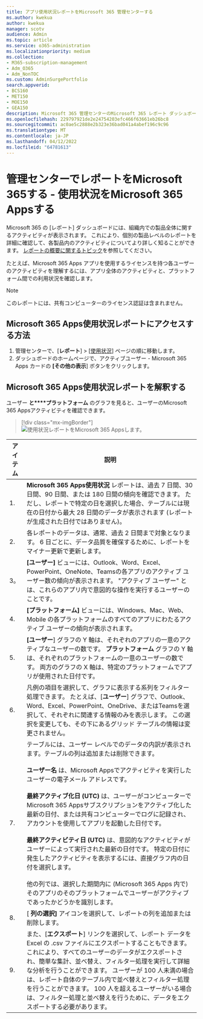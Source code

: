 ```yaml
---
title: アプリ使用状況レポートをMicrosoft 365 管理センターする
ms.author: kwekua
author: kwekua
manager: scotv
audience: Admin
ms.topic: article
ms.service: o365-administration
ms.localizationpriority: medium
ms.collection:
- M365-subscription-management
- Adm_O365
- Adm_NonTOC
ms.custom: AdminSurgePortfolio
search.appverid:
- BCS160
- MET150
- MOE150
- GEA150
description: Microsoft 365 管理センターのMicrosoft 365 レポート ダッシュボードを使用して、使用状況レポートのMicrosoft 365 Appsを取得する方法について説明します。
ms.openlocfilehash: 229797921de2e24754203efc466f63661eb26bc8
ms.sourcegitcommit: ac0ae5c2888e2b323e36bad041a4abef196c9c96
ms.translationtype: MT
ms.contentlocale: ja-JP
ms.lasthandoff: 04/12/2022
ms.locfileid: "64781613"
---
```

# <a name="microsoft-365-reports-in-the-admin-center---microsoft-365-apps-usage"></a>管理センターでレポートをMicrosoft 365する - 使用状況をMicrosoft 365 Appsする

Microsoft 365 の [レポート] ダッシュボードには、組織内での製品全体に関するアクティビティが表示されます。 これにより、個別の製品レベルのレポートを詳細に確認して、各製品内のアクティビティについてより詳しく知ることができます。 [レポートの概要に関するトピック](activity-reports.md)を参照してください。

たとえば、Microsoft 365 Apps アプリを使用するライセンスを持つ各ユーザーのアクティビティを理解するには、アプリ全体のアクティビティと、プラットフォーム間での利用状況を確認します。

> [!NOTE]
> このレポートには、共有コンピューターのライセンス認証は含まれません。

## <a name="how-to-get-to-the-microsoft-365-apps-usage-report"></a>Microsoft 365 Apps使用状況レポートにアクセスする方法

1. 管理センターで、[**レポート**] \> [<a href="https://go.microsoft.com/fwlink/p/?linkid=2074756" target="_blank">使用状況</a>] ページの順に移動します。 
2. ダッシュボードのホームページで、アクティブユーザー - Microsoft 365 Apps カードの **[その他の表示**] ボタンをクリックします。

## <a name="interpret-the-microsoft-365-apps-usage-report"></a>Microsoft 365 Apps使用状況レポートを解釈する

ユーザー **と****プラットフォーム** のグラフを見ると、ユーザーのMicrosoft 365 Appsアクティビティを確認できます。

> [!div class="mx-imgBorder"]
> ![使用状況レポートをMicrosoft 365 Appsします。](../../media/0bcf67e6-a6e4-4109-a215-369f9f20ad84.png)

|アイテム|説明|
|---|---|
|1.|**Microsoft 365 Apps使用状況** レポートは、過去 7 日間、30 日間、90 日間、または 180 日間の傾向を確認できます。 ただし、レポートで特定の日を選択した場合、テーブルには現在の日付から最大 28 日間のデータが表示されます (レポートが生成された日付ではありません)。|
|2.|各レポートのデータは、通常、過去 2 日間まで対象となります。 6 日ごとに、データ品質を確保するために、レポートをマイナー更新で更新します。|
|3。|**[ユーザー]** ビューには、Outlook、Word、Excel、PowerPoint、OneNote、Teamsの各アプリのアクティブ ユーザー数の傾向が表示されます。 "アクティブ ユーザー" とは、これらのアプリ内で意図的な操作を実行するユーザーのことです。|
|4.|**[プラットフォーム]** ビューには、Windows、Mac、Web、Mobile の各プラットフォームのすべてのアプリにわたるアクティブ ユーザーの傾向が表示されます。|
|5.|**[ユーザー**] グラフの Y 軸は、それぞれのアプリの一意のアクティブなユーザーの数です。 **プラットフォーム** グラフの Y 軸は、それぞれのプラットフォームの一意のユーザーの数です。 両方のグラフの X 軸は、特定のプラットフォームでアプリが使用された日付です。|
 6.|凡例の項目を選択して、グラフに表示する系列をフィルター処理できます。 たとえば、[**ユーザー**] グラフで、Outlook、Word、Excel、PowerPoint、OneDrive、またはTeamsを選択して、それぞれに関連する情報のみを表示します。 この選択を変更しても、その下にあるグリッド テーブルの情報は変更されません。|
|7.|テーブルには、ユーザー レベルでのデータの内訳が表示されます。テーブルの列は追加または削除できます。  <br/><br/>**ユーザー名** は、Microsoft Appsでアクティビティを実行したユーザーの電子メール アドレスです。<br><br/>**最終アクティブ化日 (UTC)** は、ユーザーがコンピューターでMicrosoft 365 Appsサブスクリプションをアクティブ化した最新の日付、または共有コンピューターでログに記録され、アカウントを使用してアプリを起動した日付です。 <br/><br/>**最終アクティビティ日 (UTC)** は、意図的なアクティビティがユーザーによって実行された最新の日付です。 特定の日付に発生したアクティビティを表示するには、直接グラフ内の日付を選択します。<br/><br/>他の列では、選択した期間内に (Microsoft 365 Apps 内で) そのアプリのそのプラットフォームでユーザーがアクティブであったかどうかを識別します。|
|8.|[ **列の選択]** アイコンを選択して、レポートの列を追加または削除します。|
|9.|また、[**エクスポート**] リンクを選択して、レポート データを Excel の .csv ファイルにエクスポートすることもできます。 これにより、すべてのユーザーのデータがエクスポートされ、簡単な集計、並べ替え、フィルター処理を実行して詳細な分析を行うことができます。 ユーザーが 100 人未満の場合は、レポート自体のテーブル内で並べ替えとフィルター処理を行うことができます。 100 人を超えるユーザーがいる場合は、フィルター処理と並べ替えを行うために、データをエクスポートする必要があります。|
